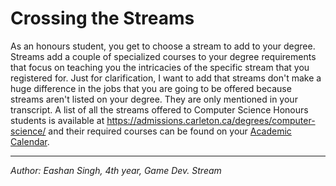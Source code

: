 <h1>Crossing the Streams</h1>

As an honours student, you get to choose a stream to add to your degree.
Streams add a couple of specialized courses to your degree requirements that
focus on teaching you the intricacies of the specific stream that you registered
for. Just for clarification, I want to add that streams don't make a huge
difference in the jobs that you are going to be offered because streams aren't
listed on your degree. They are only mentioned in your transcript. A list of all
the streams offered to Computer Science Honours students is available at
https://admissions.carleton.ca/degrees/computer-science/ and their required courses
can be found on your [Academic Calendar](http://calendar.carleton.ca/undergrad/undergradprograms/computerscience/).

* * *

*Author: Eashan Singh, 4th year, Game Dev. Stream*
